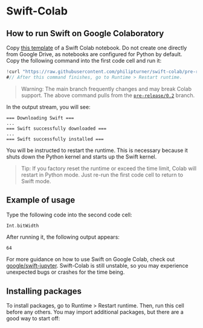 # Swift-Colab

## How to run Swift on Google Colaboratory

Copy [this template](https://colab.research.google.com/drive/1EACIWrk9IWloUckRm3wu973bKUBXQDKR?usp=sharing) of a Swift Colab notebook. Do not create one directly from Google Drive, as notebooks are configured for Python by default. Copy the following command into the first code cell and run it:

```swift
!curl "https://raw.githubusercontent.com/philipturner/swift-colab/pre-release/0.2/install_swift.sh" --output "install_swift.sh" && bash "install_swift.sh" "5.5.2" #// Replace 5.5.2 with newest Swift version
#// After this command finishes, go to Runtime > Restart runtime.
```

> Warning: The main branch frequently changes and may break Colab support. The above command pulls from the [`pre-release/0.2`](https://github.com/philipturner/swift-colab/tree/pre-release/0.2) branch.

In the output stream, you will see:

```
=== Downloading Swift ===
...
=== Swift successfully downloaded ===
...
=== Swift successfully installed ===
```

You will be instructed to restart the runtime. This is necessary because it shuts down the Python kernel and starts up the Swift kernel.

> Tip: If you factory reset the runtime or exceed the time limit, Colab will restart in Python mode. Just re-run the first code cell to return to Swift mode.

## Example of usage

Type the following code into the second code cell:

```swift
Int.bitWidth
```

After running it, the following output appears:

```
64
```

For more guidance on how to use Swift on Google Colab, check out [google/swift-jupyter](https://github.com/google/swift-jupyter). Swift-Colab is still unstable, so you may experience unexpected bugs or crashes for the time being.

## Installing packages

To install packages, go to Runtime > Restart runtime. Then, run this cell before any others. You may import additional packages, but there are a good way to start off:

```swift

```

